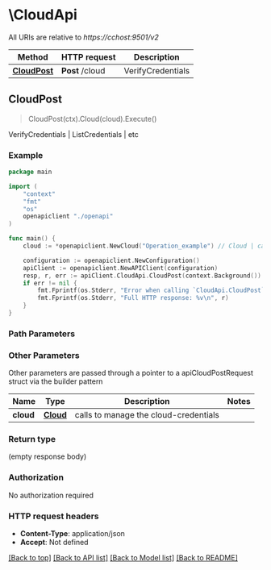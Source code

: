 # \CloudApi

All URIs are relative to *https://cchost:9501/v2*

Method | HTTP request | Description
------------- | ------------- | -------------
[**CloudPost**](CloudApi.md#CloudPost) | **Post** /cloud | VerifyCredentials | ListCredentials | etc



## CloudPost

> CloudPost(ctx).Cloud(cloud).Execute()

VerifyCredentials | ListCredentials | etc

### Example

```go
package main

import (
    "context"
    "fmt"
    "os"
    openapiclient "./openapi"
)

func main() {
    cloud := *openapiclient.NewCloud("Operation_example") // Cloud | calls to manage the cloud-credentials

    configuration := openapiclient.NewConfiguration()
    apiClient := openapiclient.NewAPIClient(configuration)
    resp, r, err := apiClient.CloudApi.CloudPost(context.Background()).Cloud(cloud).Execute()
    if err != nil {
        fmt.Fprintf(os.Stderr, "Error when calling `CloudApi.CloudPost``: %v\n", err)
        fmt.Fprintf(os.Stderr, "Full HTTP response: %v\n", r)
    }
}
```

### Path Parameters



### Other Parameters

Other parameters are passed through a pointer to a apiCloudPostRequest struct via the builder pattern


Name | Type | Description  | Notes
------------- | ------------- | ------------- | -------------
 **cloud** | [**Cloud**](Cloud.md) | calls to manage the cloud-credentials | 

### Return type

 (empty response body)

### Authorization

No authorization required

### HTTP request headers

- **Content-Type**: application/json
- **Accept**: Not defined

[[Back to top]](#) [[Back to API list]](../README.md#documentation-for-api-endpoints)
[[Back to Model list]](../README.md#documentation-for-models)
[[Back to README]](../README.md)

